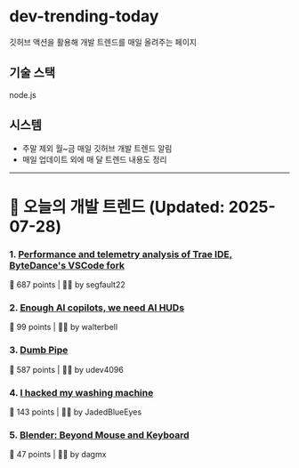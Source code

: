 # dev-trending-today
깃허브 액션을 활용해 개발 트렌드를 매일 올려주는 페이지

## 기술 스택
node.js
## 시스템
- 주말 제외 월~금 매일 깃허브 개발 트렌드 알림
- 매일 업데이트 외에 매 달 트렌드 내용도 정리
---

# 📰 오늘의 개발 트렌드 (Updated: 2025-07-28)

### 1. [Performance and telemetry analysis of Trae IDE, ByteDance's VSCode fork](https://github.com/segmentationf4u1t/trae_telemetry_research)
💬 687 points | 🧑‍💻 by segfault22

### 2. [Enough AI copilots, we need AI HUDs](https://www.geoffreylitt.com/2025/07/27/enough-ai-copilots-we-need-ai-huds)
💬 99 points | 🧑‍💻 by walterbell

### 3. [Dumb Pipe](https://www.dumbpipe.dev/)
💬 587 points | 🧑‍💻 by udev4096

### 4. [I hacked my washing machine](https://nexy.blog/2025/07/27/how-i-hacked-my-washing-machine/)
💬 143 points | 🧑‍💻 by JadedBlueEyes

### 5. [Blender: Beyond Mouse and Keyboard](https://code.blender.org/2025/07/beyond-mouse-keyboard/)
💬 47 points | 🧑‍💻 by dagmx

